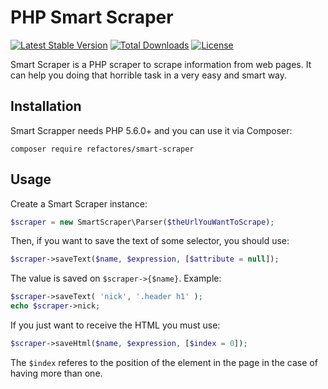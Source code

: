 # PHP Smart Scraper

[![Latest Stable Version](https://img.shields.io/packagist/v/refactors/smart-scraper.svg?style=flat-square)](https://packagist.org/packages/refactors/smart-scraper) 
[![Total Downloads](https://img.shields.io/packagist/dt/refactors/smart-scraper.svg?style=flat-square)](https://packagist.org/packages/refactors/smart-scraper) 
[![License](https://img.shields.io/packagist/l/refactors/smart-scraper.svg?style=flat-square)](https://packagist.org/packages/refactors/smart-scraper)

Smart Scraper is a PHP scraper to scrape information from web pages. It can help you doing that horrible task in a very easy and smart way.

## Installation

Smart Scrapper needs PHP 5.6.0+ and you can use it via Composer:

```composer require refactores/smart-scraper```

## Usage

Create a Smart Scraper instance:

```php
$scraper = new SmartScraper\Parser($theUrlYouWantToScrape);
```
Then, if you want to save the text of some selector, you should use:

```php
$scraper->saveText($name, $expression, [$attribute = null]);
```

The value is saved on ```$scraper->{$name}```. Example:

```php
$scraper->saveText( 'nick', '.header h1' );
echo $scraper->nick;
```

If you just want to receive the HTML you must use:

```php
$scraper->saveHtml($name, $expression, [$index = 0]);
```

The ```$index``` referes to the position of the element in the page in the case of having more than one.
